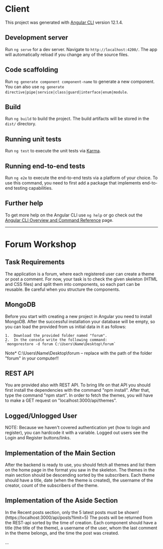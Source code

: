 # Client

This project was generated with [Angular CLI](https://github.com/angular/angular-cli) version 12.1.4.

## Development server

Run `ng serve` for a dev server. Navigate to `http://localhost:4200/`. The app will automatically reload if you change any of the source files.

## Code scaffolding

Run `ng generate component component-name` to generate a new component. You can also use `ng generate directive|pipe|service|class|guard|interface|enum|module`.

## Build

Run `ng build` to build the project. The build artifacts will be stored in the `dist/` directory.

## Running unit tests

Run `ng test` to execute the unit tests via [Karma](https://karma-runner.github.io).

## Running end-to-end tests

Run `ng e2e` to execute the end-to-end tests via a platform of your choice. To use this command, you need to first add a package that implements end-to-end testing capabilities.

## Further help

To get more help on the Angular CLI use `ng help` or go check out the [Angular CLI Overview and Command Reference](https://angular.io/cli) page.

---------------------------------------------------------------------------------------------------------------------------------------------

# Forum Workshop

## Task Requirements
The application is a forum, where each registered user can create a theme or post a comment. For now, your task is to check the given skeleton (HTML and CSS files) and split them into components, so each part can be reusable. Be careful when you structure the components.

## MongoDB
Before you start with creating a new project in Angular you need to install MongoDB. After the successful installation your database will be empty, so you can load the provided from us initial data in it as follows: 

    1.	Download the provided folder named "forum".
    2.	In the console write the following command:
    `mongorestore -d forum C:\Users\Name\Desktop\forum`

Note* C:\Users\Name\Desktop\forum – replace with the path of the folder "forum" in your computer!!

## REST API
You are provided also with REST API. To bring life on that API you should first install the dependencies with the command "npm install". After that, type the command "npm start". In order to fetch the themes, you will have to make a GET request on "localhost:3000/api/themes".

## Logged/Unlogged User
NOTE: Because we haven't covered authentication yet (how to login and register), you can hardcode it with a variable.
Logged out users see the Login and Register buttons/links.

## Implementation of the Main Section
After the backend is ready to use, you should fetch all themes and list them on the home page in the format you saw in the skeleton. 
The themes in the main section should be descending sorted by the subscribers. 
Each theme should have a title, date (when the theme is created), the username of the creator, count of the subscribers of the theme. 

## Implementation of the Aside Section
In the Recent posts section, only the 5 latest posts must be shown! (https://localhost:3000/api/posts?limit=5) The posts will be returned from the REST-api sorted by the time of creation. 
Each component should have a title (the title of the theme), a username of the user, whom the last comment in the theme belongs, and the time the post was created.

...